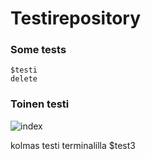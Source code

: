 # Testirepository
### Some tests 

    $testi
    delete 
    
    
### Toinen testi
![index](https://user-images.githubusercontent.com/112076418/201041895-3caf631f-d35e-4f6c-9dbc-90607e4e090b.png)

kolmas testi terminalilla
    $test3
